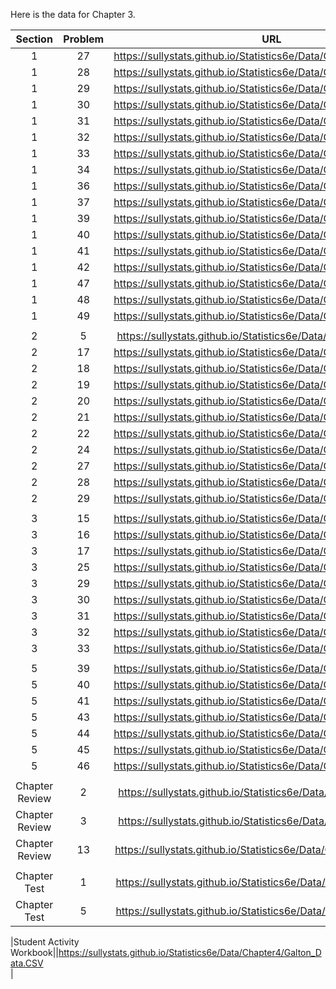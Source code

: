 Here is the data for Chapter 3. 

|Section|Problem|URL|
|:---:|:---:|:---:|
|1|27|<a>https://sullystats.github.io/Statistics6e/Data/Chapter4/4_1_27.CSV</a><br/>|
|1|28|<a>https://sullystats.github.io/Statistics6e/Data/Chapter4/4_1_28.CSV</a><br/>|
|1|29|<a>https://sullystats.github.io/Statistics6e/Data/Chapter4/4_1_29.CSV</a><br/>|
|1|30|<a>https://sullystats.github.io/Statistics6e/Data/Chapter4/4_1_30.CSV</a><br/>|
|1|31|<a>https://sullystats.github.io/Statistics6e/Data/Chapter4/4_1_31.CSV</a><br/>|
|1|32|<a>https://sullystats.github.io/Statistics6e/Data/Chapter4/4_1_32.CSV</a><br/>|
|1|33|<a>https://sullystats.github.io/Statistics6e/Data/Chapter4/4_1_33.CSV</a><br/>|
|1|34|<a>https://sullystats.github.io/Statistics6e/Data/Chapter4/4_1_34.CSV</a><br/>|
|1|36|<a>https://sullystats.github.io/Statistics6e/Data/Chapter4/4_1_36.CSV</a><br/>|
|1|37|<a>https://sullystats.github.io/Statistics6e/Data/Chapter4/4_1_37.CSV</a><br/>|
|1|39|<a>https://sullystats.github.io/Statistics6e/Data/Chapter4/4_1_39.CSV</a><br/>|
|1|40|<a>https://sullystats.github.io/Statistics6e/Data/Chapter4/4_1_40.CSV</a><br/>|
|1|41|<a>https://sullystats.github.io/Statistics6e/Data/Chapter4/4_1_41.CSV</a><br/>|
|1|42|<a>https://sullystats.github.io/Statistics6e/Data/Chapter4/4_1_42.CSV</a><br/>|
|1|47|<a>https://sullystats.github.io/Statistics6e/Data/Chapter4/4_1_47.CSV</a><br/>|
|1|48|<a>https://sullystats.github.io/Statistics6e/Data/Chapter4/4_1_48.CSV</a><br/>|
|1|49|<a>https://sullystats.github.io/Statistics6e/Data/Chapter4/4_1_49.CSV</a><br/>|
| | |
|2|5|<a>https://sullystats.github.io/Statistics6e/Data/Chapter4/4_2_5.CSV</a><br/>|
|2|17|<a>https://sullystats.github.io/Statistics6e/Data/Chapter4/4_2_17.CSV</a><br/>|
|2|18|<a>https://sullystats.github.io/Statistics6e/Data/Chapter4/4_2_18.CSV</a><br/>|
|2|19|<a>https://sullystats.github.io/Statistics6e/Data/Chapter4/4_2_19.CSV</a><br/>|
|2|20|<a>https://sullystats.github.io/Statistics6e/Data/Chapter4/4_2_20.CSV</a><br/>|
|2|21|<a>https://sullystats.github.io/Statistics6e/Data/Chapter4/4_2_21.CSV</a><br/>|
|2|22|<a>https://sullystats.github.io/Statistics6e/Data/Chapter4/4_2_22.CSV</a><br/>|
|2|24|<a>https://sullystats.github.io/Statistics6e/Data/Chapter4/4_2_24.CSV</a><br/>|
|2|27|<a>https://sullystats.github.io/Statistics6e/Data/Chapter4/4_2_27.CSV</a><br/>|
|2|28|<a>https://sullystats.github.io/Statistics6e/Data/Chapter4/4_2_28.CSV</a><br/>|
|2|29|<a>https://sullystats.github.io/Statistics6e/Data/Chapter4/4_2_29.CSV</a><br/>|
| | |
|3|15|<a>https://sullystats.github.io/Statistics6e/Data/Chapter4/4_3_15.CSV</a><br/>|
|3|16|<a>https://sullystats.github.io/Statistics6e/Data/Chapter4/4_3_16.CSV</a><br/>|
|3|17|<a>https://sullystats.github.io/Statistics6e/Data/Chapter4/4_3_17.CSV</a><br/>|
|3|25|<a>https://sullystats.github.io/Statistics6e/Data/Chapter4/4_3_25.CSV</a><br/>|
|3|29|<a>https://sullystats.github.io/Statistics6e/Data/Chapter4/4_3_29.CSV</a><br/>|
|3|30|<a>https://sullystats.github.io/Statistics6e/Data/Chapter4/4_3_30.CSV</a><br/>|
|3|31|<a>https://sullystats.github.io/Statistics6e/Data/Chapter4/4_3_31.CSV</a><br/>|
|3|32|<a>https://sullystats.github.io/Statistics6e/Data/Chapter4/4_3_32.CSV</a><br/>|
|3|33|<a>https://sullystats.github.io/Statistics6e/Data/Chapter4/4_3_33.CSV</a><br/>|
| | |
|5|39|<a>https://sullystats.github.io/Statistics6e/Data/Chapter4/4_5_39.CSV</a><br/>|
|5|40|<a>https://sullystats.github.io/Statistics6e/Data/Chapter4/4_5_40.CSV</a><br/>|
|5|41|<a>https://sullystats.github.io/Statistics6e/Data/Chapter4/4_5_41.CSV</a><br/>|
|5|43|<a>https://sullystats.github.io/Statistics6e/Data/Chapter4/4_5_43.CSV</a><br/>|
|5|44|<a>https://sullystats.github.io/Statistics6e/Data/Chapter4/4_5_44.CSV</a><br/>|
|5|45|<a>https://sullystats.github.io/Statistics6e/Data/Chapter4/4_5_45.CSV</a><br/>|
|5|46|<a>https://sullystats.github.io/Statistics6e/Data/Chapter4/4_5_46.CSV</a><br/>|
| | |
|Chapter Review|2|<a>https://sullystats.github.io/Statistics6e/Data/Chapter4/4_r_2.CSV</a><br/>|
|Chapter Review|3|<a>https://sullystats.github.io/Statistics6e/Data/Chapter4/4_r_3.CSV</a><br/>|
|Chapter Review|13|<a>https://sullystats.github.io/Statistics6e/Data/Chapter4/4_r_13.CSV</a><br/>|
| | |
|Chapter Test|1|<a>https://sullystats.github.io/Statistics6e/Data/Chapter4/4_ct_1.CSV</a><br/>|
|Chapter Test|5|<a>https://sullystats.github.io/Statistics6e/Data/Chapter4/4_ct_5.CSV</a><br/>|

|Student Activity Workbook||<a>https://sullystats.github.io/Statistics6e/Data/Chapter4/Galton_Data.CSV</a><br/>|
